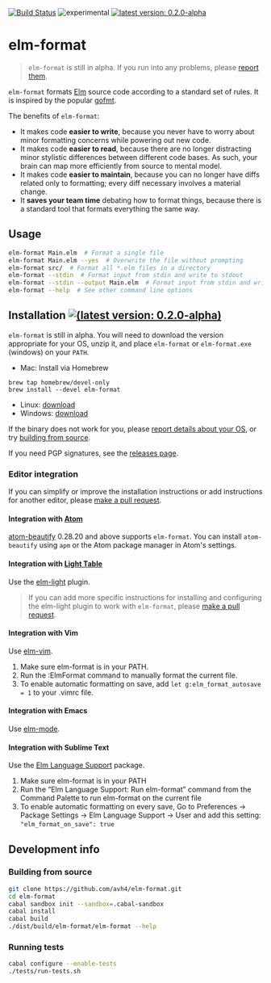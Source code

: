 [![Build Status](https://travis-ci.org/avh4/elm-format.svg?branch=master)](https://travis-ci.org/avh4/elm-format)
![experimental](https://img.shields.io/badge/stability-experimental-orange.svg)
[![latest version: 0.2.0-alpha](https://img.shields.io/badge/version-0.2.0--alpha-blue.svg)](https://github.com/avh4/elm-format/releases/tag/0.2.0-alpha)

# elm-format

> `elm-format` is still in alpha.  If you run into any problems, please [report them](https://github.com/avh4/elm-format/issues).

`elm-format` formats [Elm](http://elm-lang.org) source code according to a standard set of rules. It is inspired by the popular [gofmt](https://blog.golang.org/go-fmt-your-code).

The benefits of `elm-format`:
 - It makes code **easier to write**, because you never have to worry about minor formatting concerns while powering out new code.
 - It makes code **easier to read**, because there are no longer distracting minor stylistic differences between different code bases. As such, your brain can map more efficiently from source to mental model.
 - It makes code **easier to maintain**, because you can no longer have diffs related only to formatting; every diff necessary involves a material change.
 - It **saves your team time** debating how to format things, because there is a standard tool that formats everything the same way.


## Usage

```bash
elm-format Main.elm  # Format a single file
elm-format Main.elm --yes  # Overwrite the file without prompting
elm-format src/  # Format all *.elm files in a directory
elm-format --stdin  # Format input from stdin and write to stdout
elm-format --stdin --output Main.elm  # Format input from stdin and write to file
elm-format --help  # See other command line options
```

## Installation [![(latest version: 0.2.0-alpha)](https://img.shields.io/badge/version-0.2.0--alpha-blue.svg)](https://github.com/avh4/elm-format/releases/tag/0.2.0-alpha)

`elm-format` is still in alpha.  You will need to download the version appropriate for your OS, unzip it, and place `elm-format` or `elm-format.exe` (windows) on your `PATH`.

 - Mac: Install via Homebrew

 ```
 brew tap homebrew/devel-only
 brew install --devel elm-format
 ```
 - Linux: [download](https://github.com/avh4/elm-format/releases/download/0.2.0-alpha/elm-format-0.2.0-alpha-linux-x64.tgz)
 - Windows: [download](https://github.com/avh4/elm-format/releases/download/0.2.0-alpha/elm-format-0.2.0-alpha-win-x64.zip)

If the binary does not work for you, please [report details about your OS](https://github.com/avh4/elm-format/issues/new), or try [building from source](#building-from-source).

If you need PGP signatures, see the [releases page](https://github.com/avh4/elm-format/releases).

### Editor integration

If you can simplify or improve the installation instructions or add instructions for another editor, please [make a pull request](https://github.com/avh4/elm-format/edit/master/README.md).

<!-- Open-source editors will be listed before closed-source editors. -->

#### Integration with [Atom](https://atom.io/)

[atom-beautify](https://atom.io/packages/atom-beautify) 0.28.20 and above supports `elm-format`.  You can install `atom-beautify` using `apm` or the Atom package manager in Atom's settings.

#### Integration with [Light Table](http://lighttable.com/)

Use the [elm-light](https://github.com/rundis/elm-light) plugin.

> If you can add more specific instructions for installing and configuring the elm-light plugin to work with `elm-format`, please [make a pull request](https://github.com/avh4/elm-format/edit/master/README.md).

#### Integration with Vim

Use [elm-vim](https://github.com/ElmCast/elm-vim).

1. Make sure elm-format is in your PATH.
1. Run the :ElmFormat command to manually format the current file.
1. To enable automatic formatting on save, add `let g:elm_format_autosave = 1` to your .vimrc file.

#### Integration with Emacs

Use [elm-mode](https://github.com/jcollard/elm-mode#elm-format).

#### Integration with Sublime Text

Use the [Elm Language Support](https://packagecontrol.io/packages/Elm%20Language%20Support) package.

1. Make sure elm-format is in your PATH
1. Run the “Elm Language Support: Run elm-format” command from the Command Palette to run elm-format on the current file
1. To enable automatic formatting on every save, Go to Preferences -> Package Settings -> Elm Language Support -> User and add this setting: `"elm_format_on_save": true`


## Development info

### Building from source

```bash
git clone https://github.com/avh4/elm-format.git
cd elm-format
cabal sandbox init --sandbox=.cabal-sandbox
cabal install
cabal build
./dist/build/elm-format/elm-format --help
```

### Running tests

```bash
cabal configure --enable-tests
./tests/run-tests.sh
```
